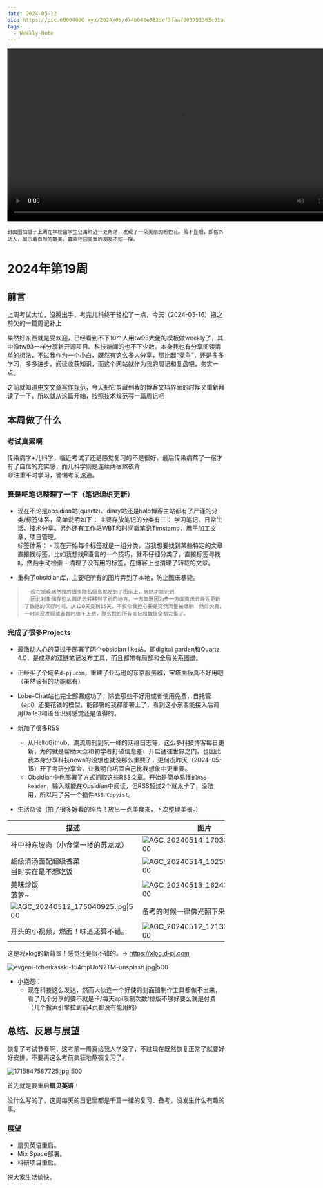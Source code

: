 ```yaml
---
date: 2024-05-12
pic: https://pic.60004000.xyz/2024/05/d74b042e082bcf3faaf003751383c01a.jpg
tags:
  - Weekly-Note
---
```

<video width="800px" preload playsinline autoplay loop><source src="https://vip.123pan.cn/1825634045/Share/database/v/24A/VID_20240512_121049.mp4" type="video/mp4" poster="https://10kcos1-1306082059.cos.ap-shanghai.myqcloud.com/pic-1/standpic.jpg"></video>

<small>封面图拍摄于上周在学校留学生公寓附近一处角落，发现了一朵美丽的粉色花。虽不显眼，却格外动人，展示着自然的静美。喜欢校园美景的朋友不妨一探。</small>
# 2024年第19周
## 前言  

上周考试太忙，没腾出手，考完儿科终于轻松了一点，今天（2024-05-16）把之前欠的一篇周记补上  

果然好东西就是受欢迎，已经看到不下10个人用tw93大佬的模板做weekly了，其中像tw93一样分享新开源项目、科技新闻的也不下少数。本身我也有分享阅读清单的想法，不过我作为一个小白，既然有这么多人分享，那比起“竞争”，还是多多学习，多多进步，阅读收获知识，而这个网站就作为我的周记和复盘吧，务实一点。  

之前就知道[中文文章写作规范](https://github.com/ruanyf/document-style-guide)，今天把它剪藏到我的博客文档界面的时候又重新拜读了一下，所以就从这篇开始，按照技术规范写一篇周记吧

## 本周做了什么

### 考试真累啊
传染病学+儿科学，临近考试了还是感觉复习的不是很好，最后传染病熬了一宿才有了自信的充实感，而儿科学则是连续两宿熬夜背  
😅注重平时学习，警惕考前速通。

### 算是吧笔记整理了一下（笔记组织更新）
- 现在不论是obsidian站(quartz)、diary站还是halo博客主站都有了严谨的分类/标签体系，简单说明如下：
	主要存放笔记的分类有三：
		学习笔记、日常生活、技术分享。另外还有工作站WBT和时间戳笔记Timstamp，用于加工文章，项目管理。  
	标签体系：
		- 现在开始每个标签就是一组分类，当我想要找到某些特定的文章直接找标签，比如我想找R语言的一个技巧，就不仔细分类了，直接标签寻找`R`，然后手动检索
		- 清理了没有用的标签，在博客上也清理了转载的文章。  

- 重构了obsidian库，主要吧所有的图片弄到了本地，防止图床暴毙。
> 		现在发现居然我的很多隐私信息都发到了图床上，居然才意识到
> 		因此对象储存也从腾讯云转移到了别的地方，一方面是因为贵一方面腾讯云最近更新了数据的保存时间，从120天变到15天。不仅令我担心要是突然流量被爆刷，然后欠费，一时间没发现或者暂时缴不上费，那么我的所有笔记和数据全都完蛋了。

### 完成了很多Projects
- 最激动人心的莫过于部署了两个obsidian like站，即digital garden和Quartz 4.0，是成熟的双链笔记发布工具，而且都带有局部和全局关系图谱。

- 正经买了个域名`d-pj.com`，重建了亚马逊的东京服务器，宝塔面板真不好用吧（虽然该有的功能都有）

- Lobe-Chat站也完全部署成功了，除去那些不好用或者使用免费，自托管（api）还要花钱的模型，能部署的我都部署上了，看到这小东西能接入后调用Dalle3和语音识别感觉还是值得的。  

- 新加了很多RSS
	- 从HelloGithub、潮流周刊到阮一峰的网络日志等，这么多科技博客每日更新，为的就是帮助大众和初学者打破信息差、开启通往世界之门，也因此我本身分享科技news的设想也就没那么重要了，更何况昨天（2024-05-15）开了考研分享会，让我明白巩固自己比我想象中更重要。  
	- Obsidian中也部署了方式抓取这些RSS文章。开始是简单易懂的`RSS Reader`，输入就能在Obsidian中阅读，但RSS超过2个就太卡了，没法用，所以用了另一个插件`RSS Copyist`。  

- 生活杂谈（拍了很多好看的照片！放出一点美食来，下次整理美景。）

| 描述                                                         | 图片                                                         |
| ------------------------------------------------------------ | ------------------------------------------------------------ |
| 神中神东坡肉（小食堂一楼的苏龙龙）                           | ![AGC_20240514_170334802.jpg\|500](https://pic.60004000.xyz/2024/05/12e15603e23ca8730b98dc005dbb9296.png)<br> |
| 超级清汤面配超级香菜<br>当时实在是不想吃饭<br>               | ![AGC_20240514_102554963.jpg\|500](https://pic.60004000.xyz/2024/05/1e31f4c1fe1f65bc03780cd2a6a99671.png)<br> |
| 美味炒饭<br>菠萝~                                            | ![AGC_20240513_162435706.jpg\|500](https://pic.60004000.xyz/2024/05/87305aa098bd0db5b7c4a06f973467cd.png)<br> |
| ![AGC_20240512_175040925.jpg\|500](https://pic.60004000.xyz/2024/05/872385239b5a409ba7cd6f9cc2748f66.png)<br> | 备考的时候一律佛光照下来                                     |
| 开头的小视频，燃面！味道还算不错。                           | ![AGC_20240512_121339227.jpg\|500](https://pic.60004000.xyz/2024/05/a195ba6110d9d68f5f9dfa7ad4ba16c2.png) |

这是我xlog的新背景！感觉还是很不错的。→ https://xlog.d-pj.com

![evgeni-tcherkasski-154mpUoN2TM-unsplash.jpg|500](https://pic.60004000.xyz/2024/05/e540dbf2404eaa49b55a78503948dc00.png)

- 小抱怨：
	- 现在科技这么发达，然而大伙连一个好使的封面图制作工具都做不出来，看了几个分享的要不就是卡/每天api限制次数/排版不够好要么就是付费（几个搜索引擎拉到前4页都没有能用的）

## 总结、反思与展望

恢复了考试节奏啊，这考前一周真给我人学没了，不过现在既然恢复正常了就要好好安排，不要再这么考前疯狂地熬夜复习了。  

![1715847587725.jpg|500](https://pic.60004000.xyz/2024/05/a2adc4016afc3050760f50117985592f.png)


首先就是要重启**扇贝英语**！  

没什么写的了，这周每天的日记里都是千篇一律的复习、备考，没发生什么有趣的事。

### 展望

- 扇贝英语重启。
- Mix Space部署。
- 科研项目重启。

祝大家生活愉快。